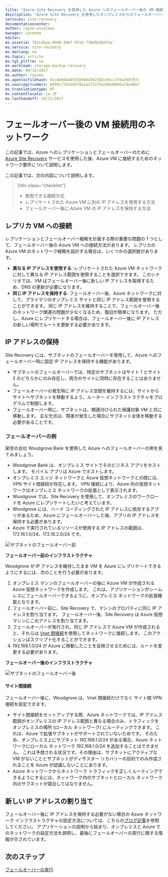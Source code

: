 ```yaml
---
title: "Azure Site Recovery を使用した Azure へのフェールオーバー後の VM 接続用のネットワーク |Microsoft ドキュメント"
description: "Azure Site Recovery を使用したオンプレミスからのフェールオーバー後の Azure VM への接続用のネットワーク ガイダンス"
services: site-recovery
documentationcenter: 
author: rayne-wiselman
manager: carmonm
editor: 
ms.assetid: f02cdbea-0940-48bf-9fa5-f38d9e584fae
ms.service: site-recovery
ms.devlang: na
ms.topic: article
ms.tgt_pltfrm: na
ms.workload: storage-backup-recovery
ms.date: 09/12/2017
ms.author: raynew
ms.openlocfilehash: 01c8e664465350b9dd382502c65cc3fda350797c
ms.sourcegitcommit: 6699c77dcbd5f8a1a2f21fba3d0a0005ac9ed6b7
ms.translationtype: HT
ms.contentlocale: ja-JP
ms.lasthandoff: 10/11/2017
---
```

# <a name="networking-for-vm-connectivity-after-failover"></a>フェールオーバー後の VM 接続用のネットワーク

この記事では、Azure へのレプリケーションとフェールオーバーのために [Azure Site Recovery](site-recovery-overview.md) サービスを使用した後、Azure VM に接続するためのネットワーク要件について説明します。

この記事では、次の内容について説明します。

> [!div class="checklist"]
> * 使用できる接続方式
> * レプリケートされた Azure VM に別の IP アドレスを使用する方法
> * フェールオーバー後に Azure VM の IP アドレスを保持する方法

## <a name="connecting-to-replica-vms"></a>レプリカ VM への接続

レプリケーションとフェールオーバー戦略を計画する際の重要な問題の 1 つとして、フェールオーバー後の Azure VM への接続方法があります。 レプリカの Azure VM のネットワーク戦略を設計する場合は、いくつかの選択肢があります。

- **異なる IP アドレスを使用する**: レプリケートされた Azure VM ネットワークに対して異なる IP アドレス範囲を使用することを選択できます。 このシナリオでは、VM はフェールオーバー後に新しい IP アドレスを取得するため、DNS の更新が必要になります。
- **同じ IP アドレスを保持する**: フェールオーバー後、Azure ネットワークに対して、プライマリのオンプレミス サイトと同じ IP アドレス範囲を使用することができます。 同じ IP アドレスを維持することで、フェールオーバー後のネットワーク関連の問題が少なくなるため、復旧が簡単になります。 ただし、Azure にレプリケートする場合は、フェールオーバー後に IP アドレスの新しい場所でルートを更新する必要があります。 

## <a name="retaining-ip-addresses"></a>IP アドレスの保持

Site Recovery には、サブネットのフェールオーバーを使用して、Azure へのフェールオーバー時に固定 IP アドレスを保持する機能があります。

- サブネットのフェールオーバーでは、特定のサブネットはサイト 1 とサイト 2 のどちらかにのみ存在し、両方のサイトに同時に存在することはありません。
- フェールオーバーの発生時に IP アドレス空間を維持するには、サイトからサイトへサブネットを移動するよう、ルーター インフラストラクチャをプログラムで制御します。
- フェールオーバー時に、サブネットは、関連付けられた保護対象 VM と共に移動します。 主な欠点は、障害が発生した場合にサブネット全体を移動する必要があることです。


### <a name="failover-example"></a>フェールオーバーの例

架空の会社 Woodgrove Bank を使用した Azure へのフェールオーバーの例を見てみましょう。

- Woodgrove Bank は、オンプレミス サイトでそのビジネス アプリをホストします。 モバイル アプリは Azure でホストします。
- オンプレミス エッジ ネットワークと Azure 仮想ネットワークとの間には、VPN サイト間接続が存在します。 VPN 接続により、Azure 内の仮想ネットワークはオンプレミス ネットワークの拡張として表示されます。
- Woodgrove では、Site Recovery を使用して、オンプレミスのワークロードを Azure にレプリケートしたいと考えています。
 - Woodgrove には、ハード コーディングされた IP アドレスに依存するアプリがあるため、Azure にフェールオーバーした後、アプリの IP アドレスを保持する必要があります。
 - Azure で実行されているリソースが使用する IP アドレスの範囲は、 172.16.1.0/24、172.16.2.0/24 です。

![サブネットのフェールオーバー前](./media/site-recovery-network-design/network-design7.png)

**フェールオーバー前のインフラストラクチャ**


Woodgrove が IP アドレスを維持したまま VM を Azure にレプリケートできるようにするには、次のことを行う必要があります。


1. オンプレミス マシンのフェールオーバーの後に Azure VM が作成される Azure 仮想ネットワークを作成します。 これは、アプリケーションがシームレスにフェールオーバーできるように、オンプレミス ネットワークの拡張機能となります。
2. フェールオーバー前に、Site Recovery で、マシンのプロパティに同じ IP アドレスを割り当てます。 フェールオーバー後、Site Recovery は Azure 仮想マシンにこのアドレスを割り当てます。
3. フェールオーバーが実行され、同じ IP アドレスで Azure VM が作成されると、それらは [Vnet 間接続](../vpn-gateway/virtual-networks-configure-vnet-to-vnet-connection.md)を使用してネットワークに接続します。 このアクションはスクリプト化することができます。
4. 192.168.1.0/24 が Azure に移動したことを反映させるためには、ルートを変更する必要があります。


**フェールオーバー後のインフラストラクチャ**

![サブネットのフェールオーバー後](./media/site-recovery-network-design/network-design9.png)

#### <a name="site-to-site-connection"></a>サイト間接続

フェールオーバー後に、Woodgrove は、Vnet 間接続だけでなく サイト間 VPN 接続を設定できます。
- サイト間接続をセットアップする際、Azure ネットワークでは、IP アドレス範囲がオンプレミスの IP アドレス範囲と異なる場合のみ、トラフィックをオンプレミスの場所 (ローカル ネットワーク) にルーティングできます。 これは、Azure で拡張サブネットがサポートされていないためです。 そのため、オンプレミス上にサブネット 192.168.1.0/24 がある場合、Azure ネットワークにローカル ネットワーク 192.168.1.0/24 を追加することはできません。 これは予想される状況です。その理由は、サブネットにアクティブな VM がないこととサブネットがディザスター リカバリーの目的でのみ作成されることを Azure が認識しないことにあります。
- Azure ネットワークからネットワーク トラフィックを正しくルーティングできるようにするには、ネットワーク内のサブネットとローカル ネットワーク内のサブネットが競合してはなりません。




## <a name="assigning-new-ip-addresses"></a>新しい IP アドレスの割り当て

フェールオーバー後に IP アドレスを保持する必要がない場合の Azure ネットワーク インフラストラクチャの設定方法については、こちらの[ブログ記事](http://azure.microsoft.com/blog/2014/09/04/networking-infrastructure-setup-for-microsoft-azure-as-a-disaster-recovery-site/)を参照してください。 アプリケーションの説明から始まり、オンプレミスと Azure でのネットワークの設定方法を説明し、最後にフェールオーバーの実行に関する情報が示されています。 

## <a name="next-steps"></a>次のステップ
[フェールオーバーの実行](site-recovery-failover.md)




